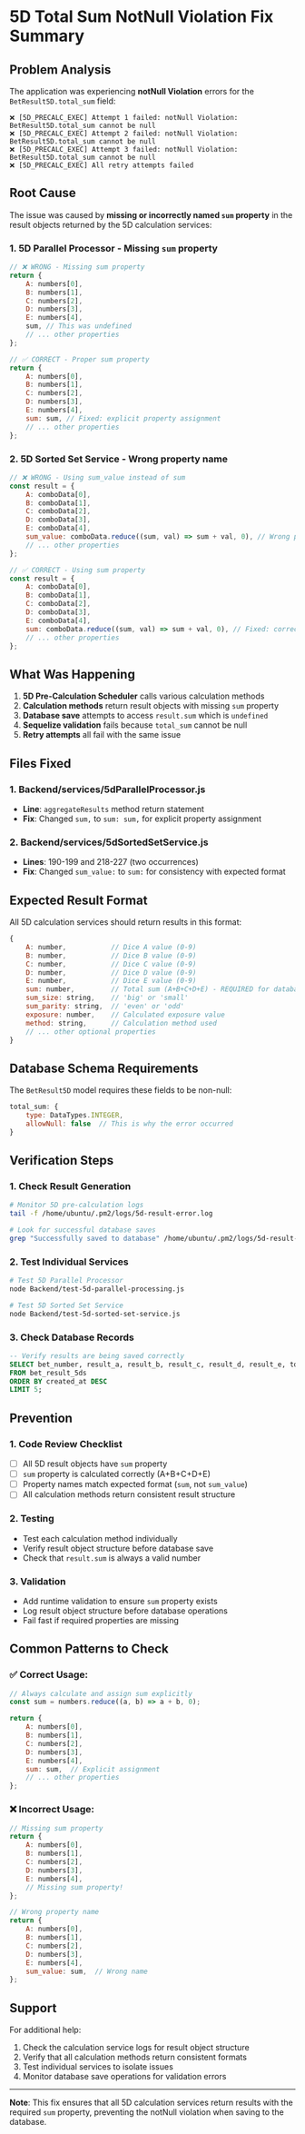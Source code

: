 # 5D Total Sum NotNull Violation Fix Summary

## Problem Analysis

The application was experiencing **notNull Violation** errors for the `BetResult5D.total_sum` field:

```
❌ [5D_PRECALC_EXEC] Attempt 1 failed: notNull Violation: BetResult5D.total_sum cannot be null
❌ [5D_PRECALC_EXEC] Attempt 2 failed: notNull Violation: BetResult5D.total_sum cannot be null
❌ [5D_PRECALC_EXEC] Attempt 3 failed: notNull Violation: BetResult5D.total_sum cannot be null
❌ [5D_PRECALC_EXEC] All retry attempts failed
```

## Root Cause

The issue was caused by **missing or incorrectly named `sum` property** in the result objects returned by the 5D calculation services:

### 1. **5D Parallel Processor** - Missing `sum` property
```javascript
// ❌ WRONG - Missing sum property
return {
    A: numbers[0],
    B: numbers[1],
    C: numbers[2],
    D: numbers[3],
    E: numbers[4],
    sum, // This was undefined
    // ... other properties
};

// ✅ CORRECT - Proper sum property
return {
    A: numbers[0],
    B: numbers[1],
    C: numbers[2],
    D: numbers[3],
    E: numbers[4],
    sum: sum, // Fixed: explicit property assignment
    // ... other properties
};
```

### 2. **5D Sorted Set Service** - Wrong property name
```javascript
// ❌ WRONG - Using sum_value instead of sum
const result = {
    A: comboData[0],
    B: comboData[1],
    C: comboData[2],
    D: comboData[3],
    E: comboData[4],
    sum_value: comboData.reduce((sum, val) => sum + val, 0), // Wrong property name
    // ... other properties
};

// ✅ CORRECT - Using sum property
const result = {
    A: comboData[0],
    B: comboData[1],
    C: comboData[2],
    D: comboData[3],
    E: comboData[4],
    sum: comboData.reduce((sum, val) => sum + val, 0), // Fixed: correct property name
    // ... other properties
};
```

## What Was Happening

1. **5D Pre-Calculation Scheduler** calls various calculation methods
2. **Calculation methods** return result objects with missing `sum` property
3. **Database save** attempts to access `result.sum` which is `undefined`
4. **Sequelize validation** fails because `total_sum` cannot be null
5. **Retry attempts** all fail with the same issue

## Files Fixed

### 1. **Backend/services/5dParallelProcessor.js**
- **Line**: `aggregateResults` method return statement
- **Fix**: Changed `sum,` to `sum: sum,` for explicit property assignment

### 2. **Backend/services/5dSortedSetService.js**
- **Lines**: 190-199 and 218-227 (two occurrences)
- **Fix**: Changed `sum_value:` to `sum:` for consistency with expected format

## Expected Result Format

All 5D calculation services should return results in this format:

```javascript
{
    A: number,           // Dice A value (0-9)
    B: number,           // Dice B value (0-9)
    C: number,           // Dice C value (0-9)
    D: number,           // Dice D value (0-9)
    E: number,           // Dice E value (0-9)
    sum: number,         // Total sum (A+B+C+D+E) - REQUIRED for database
    sum_size: string,    // 'big' or 'small'
    sum_parity: string,  // 'even' or 'odd'
    exposure: number,    // Calculated exposure value
    method: string,      // Calculation method used
    // ... other optional properties
}
```

## Database Schema Requirements

The `BetResult5D` model requires these fields to be non-null:

```javascript
total_sum: {
    type: DataTypes.INTEGER,
    allowNull: false  // This is why the error occurred
}
```

## Verification Steps

### 1. **Check Result Generation**
```bash
# Monitor 5D pre-calculation logs
tail -f /home/ubuntu/.pm2/logs/5d-result-error.log

# Look for successful database saves
grep "Successfully saved to database" /home/ubuntu/.pm2/logs/5d-result-error.log
```

### 2. **Test Individual Services**
```bash
# Test 5D Parallel Processor
node Backend/test-5d-parallel-processing.js

# Test 5D Sorted Set Service
node Backend/test-5d-sorted-set-service.js
```

### 3. **Check Database Records**
```sql
-- Verify results are being saved correctly
SELECT bet_number, result_a, result_b, result_c, result_d, result_e, total_sum 
FROM bet_result_5ds 
ORDER BY created_at DESC 
LIMIT 5;
```

## Prevention

### 1. **Code Review Checklist**
- [ ] All 5D result objects have `sum` property
- [ ] `sum` property is calculated correctly (A+B+C+D+E)
- [ ] Property names match expected format (`sum`, not `sum_value`)
- [ ] All calculation methods return consistent result structure

### 2. **Testing**
- Test each calculation method individually
- Verify result object structure before database save
- Check that `result.sum` is always a valid number

### 3. **Validation**
- Add runtime validation to ensure `sum` property exists
- Log result object structure before database operations
- Fail fast if required properties are missing

## Common Patterns to Check

### ✅ Correct Usage:
```javascript
// Always calculate and assign sum explicitly
const sum = numbers.reduce((a, b) => a + b, 0);

return {
    A: numbers[0],
    B: numbers[1],
    C: numbers[2],
    D: numbers[3],
    E: numbers[4],
    sum: sum,  // Explicit assignment
    // ... other properties
};
```

### ❌ Incorrect Usage:
```javascript
// Missing sum property
return {
    A: numbers[0],
    B: numbers[1],
    C: numbers[2],
    D: numbers[3],
    E: numbers[4],
    // Missing sum property!
};

// Wrong property name
return {
    A: numbers[0],
    B: numbers[1],
    C: numbers[2],
    D: numbers[3],
    E: numbers[4],
    sum_value: sum,  // Wrong name
};
```

## Support

For additional help:
1. Check the calculation service logs for result object structure
2. Verify that all calculation methods return consistent formats
3. Test individual services to isolate issues
4. Monitor database save operations for validation errors

---

**Note**: This fix ensures that all 5D calculation services return results with the required `sum` property, preventing the notNull violation when saving to the database.
